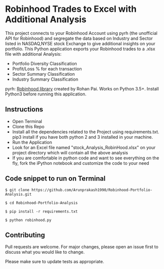 # Robinhood Trades to Excel with Additional Analysis

This project connects to your Robinhood Account using pyrh (the unofficial API for Robinhood) and segregate the data based on Industry and Sector listed in NASDAQ,NYSE stock Exchange to give additional insights on your portfolio. This Python application exports your Robinhood trades to a .xlsx file with additional Analysis:
- Portfolio Diversity Classification 
- Profit/Loss % for each transaction
- Sector Summary Classification
- Industry Summary Classification



pyrh: [Robinhood library](https://github.com/robinhood-unofficial/pyrh) created by Rohan Pai. Works on Python 3.5+. Install Python3 before running this application.

## Instructions
- Open Terminal
- Clone this Repo
- Install all the dependencies related to the Project using requirements.txt. pip3 install if you have both python 2 and 3 installed in your machine.
- Run the Application
- Look for an Excel file named "stock_Analysis_RobinHood.xlsx" on your project directory which will contain all the above analysis
- If you are comfortable in python code and want to see everything on the fly, fork the iPython notebook and customize the code to your need

## Code snippet to run on Terminal

```terminal
$ git clone https://github.com/Arunprakash1990/Robinhood-Portfolio-Analysis.git 

$ cd Robinhood-Portfolio-Analysis

$ pip install -r requirements.txt

$ python robinhood.py
```



## Contributing
Pull requests are welcome. For major changes, please open an issue first to discuss what you would like to change.

Please make sure to update tests as appropriate.

